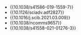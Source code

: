 - {{10.1038/s41586-019-1559-7}} 
- {{10.1126/sciadv.adf2827}}
- {{10.1016/j.scib.2021.03.009}}
- {{10.1038/ncomms9657}}
- {{10.1038/s41558-021-01276-3}}
